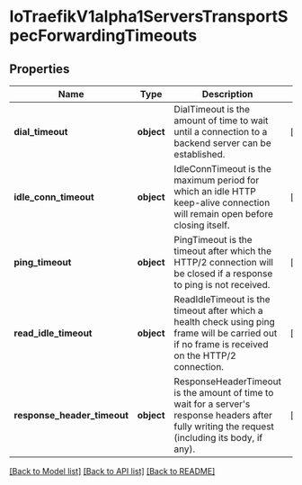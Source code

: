 # IoTraefikV1alpha1ServersTransportSpecForwardingTimeouts

## Properties
Name | Type | Description | Notes
------------ | ------------- | ------------- | -------------
**dial_timeout** | **object** | DialTimeout is the amount of time to wait until a connection to a backend server can be established. | [optional] 
**idle_conn_timeout** | **object** | IdleConnTimeout is the maximum period for which an idle HTTP keep-alive connection will remain open before closing itself. | [optional] 
**ping_timeout** | **object** | PingTimeout is the timeout after which the HTTP/2 connection will be closed if a response to ping is not received. | [optional] 
**read_idle_timeout** | **object** | ReadIdleTimeout is the timeout after which a health check using ping frame will be carried out if no frame is received on the HTTP/2 connection. | [optional] 
**response_header_timeout** | **object** | ResponseHeaderTimeout is the amount of time to wait for a server&#39;s response headers after fully writing the request (including its body, if any). | [optional] 

[[Back to Model list]](../README.md#documentation-for-models) [[Back to API list]](../README.md#documentation-for-api-endpoints) [[Back to README]](../README.md)



